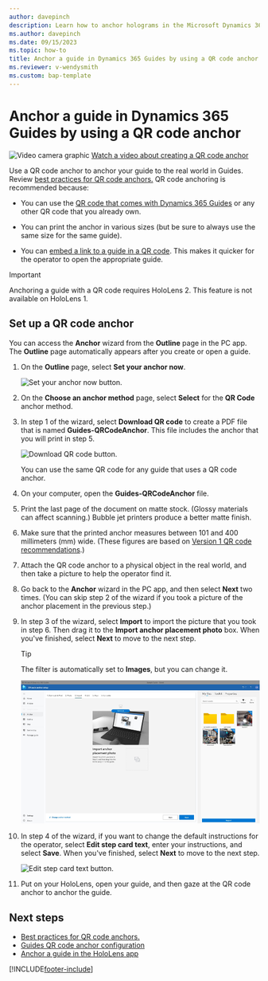 ```yaml
---
author: davepinch
description: Learn how to anchor holograms in the Microsoft Dynamics 365 Guides PC app by using a QR code anchor
ms.author: davepinch
ms.date: 09/15/2023
ms.topic: how-to
title: Anchor a guide in Dynamics 365 Guides by using a QR code anchor
ms.reviewer: v-wendysmith
ms.custom: bap-template
---
```


# Anchor a guide in Dynamics 365 Guides by using a QR code anchor

![Video camera graphic](media/video-camera.PNG "Video camera graphic") [Watch a video about creating a QR code anchor](https://youtu.be/NhdBG3emNUs)

Use a QR code anchor to anchor your guide to the real world in Guides. Review [best practices for QR code anchors.](pc-app-anchor-qr-best-practices.md) QR code anchoring is recommended because:

- You can use the [QR code that comes with Dynamics 365 Guides](qr-code-configuration.md) or any other QR code that you already own.

- You can print the anchor in various sizes (but be sure to always use the same size for the same guide).

- You can [embed a link to a guide in a QR code](pc-app-anchor-embed-qr-code-link.md). This makes it quicker for the operator to open the appropriate guide.

> [!IMPORTANT]
> Anchoring a guide with a QR code requires HoloLens 2. This feature is not available on HoloLens 1.

## Set up a QR code anchor

You can access the **Anchor** wizard from the **Outline** page in the PC app. The **Outline** page automatically appears after you create or open a guide.

1. On the **Outline** page, select **Set your anchor now**.

    ![Set your anchor now button.](media/outline-page-3.PNG "Set your anchor now button")

1. On the **Choose an anchor method** page, select **Select** for the **QR Code** anchor method.

1. In step 1 of the wizard, select **Download QR code** to create a PDF file that is named **Guides-QRCodeAnchor**. This file includes the anchor that you will print in step 5.

    ![Download QR code button.](media/qr-code-download-button.PNG "Download QR code button")

    You can use the same QR code for any guide that uses a QR code anchor.

1. On your computer, open the **Guides-QRCodeAnchor** file.

1. Print the last page of the document on matte stock. (Glossy materials can affect scanning.) Bubble jet printers produce a better matte finish.

1. Make sure that the printed anchor measures between 101 and 400 millimeters (mm) wide. (These figures are based on [Version 1 QR code recommendations](https://www.qrcode.com/en/about/version.html).)

1. Attach the QR code anchor to a physical object in the real world, and then take a picture to help the operator find it.

1. Go back to the **Anchor** wizard in the PC app, and then select **Next** two times. (You can skip step 2 of the wizard if you took a picture of the anchor placement in the previous step.)

1. In step 3 of the wizard, select **Import** to import the picture that you took in step 6. Then drag it to the **Import anchor placement photo** box. When you've finished, select **Next** to move to the next step.

   > [!TIP]
   > The filter is automatically set to **Images**, but you can change it.

    ![Import button.](media/qr-code-import-photo.PNG "Import button")

1. In step 4 of the wizard, if you want to change the default instructions for the operator, select **Edit step card text**, enter your instructions, and select **Save**. When you've finished, select **Next** to move to the next step.

    ![Edit step card text button.](media/qr-code-operator-instructions.PNG "Edit step card text button")

1. Put on your HoloLens, open your guide, and then gaze at the QR code anchor to anchor the guide.

## Next steps

- [Best practices for QR code anchors.](pc-app-anchor-qr-best-practices.md)
- [Guides QR code anchor configuration](qr-code-configuration.md)
- [Anchor a guide in the HoloLens app](hololens-app-anchor.md)

[!INCLUDE[footer-include](../includes/footer-banner.md)]
